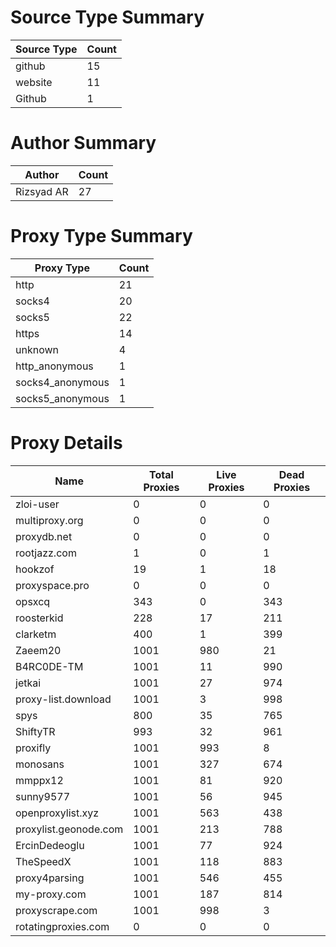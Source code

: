 # Source Type Summary

| Source Type | Count |
|-------------|-------|
| github | 15 |
| website | 11 |
| Github | 1 |


# Author Summary

| Author | Count |
|--------|-------|
| Rizsyad AR | 27 |


# Proxy Type Summary

| Proxy Type | Count |
|------------|-------|
| http | 21 |
| socks4 | 20 |
| socks5 | 22 |
| https | 14 |
| unknown | 4 |
| http_anonymous | 1 |
| socks4_anonymous | 1 |
| socks5_anonymous | 1 |


# Proxy Details

| Name | Total Proxies | Live Proxies | Dead Proxies |
|------|---------------|--------------|---------------|
| zloi-user | 0 | 0 | 0 |
| multiproxy.org | 0 | 0 | 0 |
| proxydb.net | 0 | 0 | 0 |
| rootjazz.com | 1 | 0 | 1 |
| hookzof | 19 | 1 | 18 |
| proxyspace.pro | 0 | 0 | 0 |
| opsxcq | 343 | 0 | 343 |
| roosterkid | 228 | 17 | 211 |
| clarketm | 400 | 1 | 399 |
| Zaeem20 | 1001 | 980 | 21 |
| B4RC0DE-TM | 1001 | 11 | 990 |
| jetkai | 1001 | 27 | 974 |
| proxy-list.download | 1001 | 3 | 998 |
| spys | 800 | 35 | 765 |
| ShiftyTR | 993 | 32 | 961 |
| proxifly | 1001 | 993 | 8 |
| monosans | 1001 | 327 | 674 |
| mmppx12 | 1001 | 81 | 920 |
| sunny9577 | 1001 | 56 | 945 |
| openproxylist.xyz | 1001 | 563 | 438 |
| proxylist.geonode.com | 1001 | 213 | 788 |
| ErcinDedeoglu | 1001 | 77 | 924 |
| TheSpeedX | 1001 | 118 | 883 |
| proxy4parsing | 1001 | 546 | 455 |
| my-proxy.com | 1001 | 187 | 814 |
| proxyscrape.com | 1001 | 998 | 3 |
| rotatingproxies.com | 0 | 0 | 0 |
